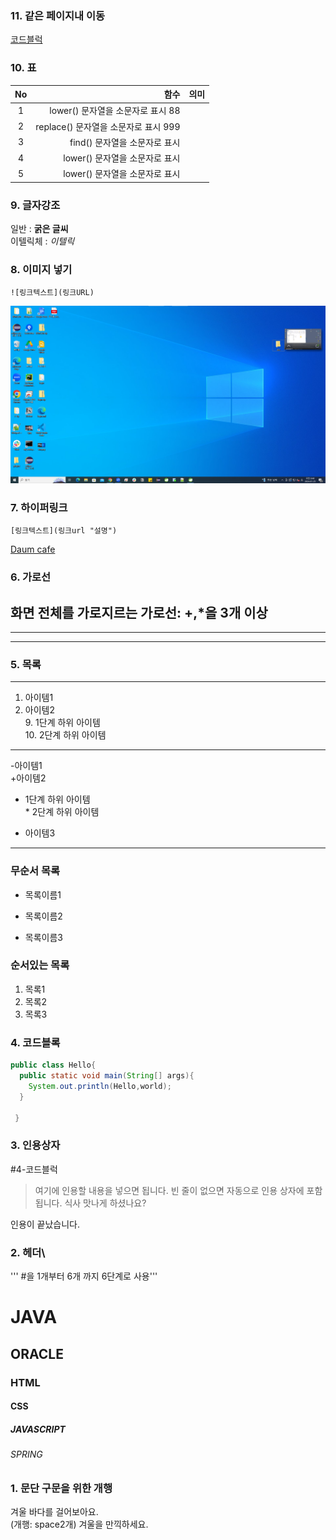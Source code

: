 ### 11. 같은 페이지내 이동
[코드블럭](#4-코드블럭)

### 10. 표
|No|함수|의미|
|:----------------:|-----------------:|:--------------|
|1| lower() 문자열을 소문자로 표시 88|
|2| replace() 문자열을 소문자로 표시 999|
|3| find() 문자열을 소문자로 표시|
|4| lower() 문자열을 소문자로 표시|
|5| lower() 문자열을 소문자로 표시|



### 9. 글자강조
일반 : **굵은 글씨**  
이텔릭체 : *이텔릭*


### 8. 이미지 넣기
```
![링크텍스트](링크URL)
```
![window 이미지](https://github.com/sohee02/markdown20240125/blob/main/win.png)

### 7. 하이퍼링크
```
[링크텍스트](링크url "설명")
```
[Daum cafe](https://cafe.daum.net/pcwk "수업자료 cafe")

### 6. 가로선
화면 전체를 가로지르는 가로선: +,*을 3개 이상
---
***
----


### 5. 목록
---
1. 아이템1
2. 아이템2  
   9. 1단계 하위 아이템  
   10. 2단계 하위 아이템
---
-아이템1  
+아이템2
  -  1단계 하위 아이템  
    * 2단계 하위 아이템
* 아이템3
---
### 무순서 목록
* 목록이름1
- 목록이름2
+ 목록이름3

### 순서있는 목록
1. 목록1
1. 목록2
1. 목록3




### 4. 코드블록
```JAVA
public class Hello{
  public static void main(String[] args){
    System.out.println(Hello,world);
  }

 } 
``` 


### 3. 인용상자
#4-코드블럭
>여기에 인용할 내용을 넣으면 됩니다.
>빈 줄이 없으면 자동으로 인용 상자에 포함 됩니다.
식사 맛나게 하셨나요?
>
인용이 끝났습니다.

### 2. 헤더\
'''  #을 1개부터 6개 까지 6단계로 사용'''
# JAVA
## ORACLE
### HTML
#### CSS
##### JAVASCRIPT
###### SPRING

### 1. 문단 구문을 위한 개행
겨울 바다를 걸어보아요.  
(개행: space2개)
겨울을 만끽하세요.
